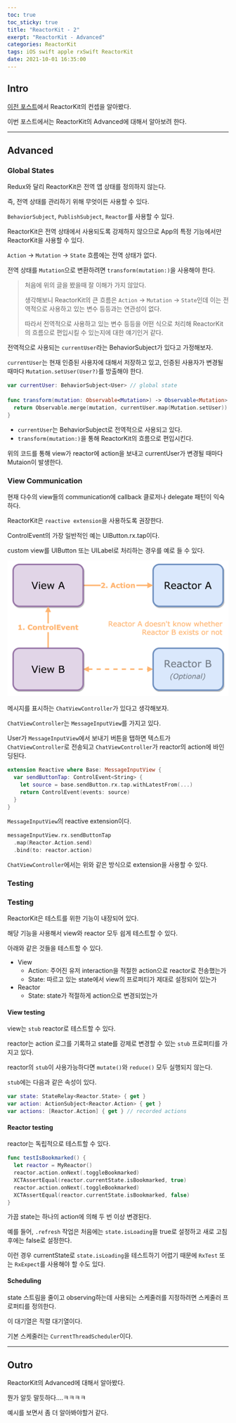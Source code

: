 ```yaml
---
toc: true
toc_sticky: true
title: "ReactorKit - 2"
exerpt: "ReactorKit - Advanced"
categories: ReactorKit
tags: iOS swift apple rxSwift ReactorKit
date: 2021-10-01 16:35:00
---
```


## Intro

[이전 포스트](https://wonhee009.github.io/reactorkit/ReactorKit/)에서 ReactorKit의 컨셉을 알아봤다.

이번 포스트에서는 ReactorKit의 Advanced에 대해서 알아보려 한다.

---

## Advanced

### Global States

Redux와 달리 ReactorKit은 전역 앱 상태를 정의하지 않는다.

즉, 전역 상태를 관리하기 위해 무엇이든 사용할 수 있다.

`BehaviorSubject`, `PublishSubject`, `Reactor`를 사용할 수 있다.

ReactorKit은 전역 상태에서 사용되도록 강제하지 않으므로 App의 특정 기능에서만 ReactorKit을 사용할 수 있다.



`Action` -> `Mutation` -> `State` 흐름에는 전역 상태가 없다.

전역 상태를 `Mutation`으로 변환하려면 `transform(mutation:)`을 사용해야 한다.



> 처음에 위의 글을 봤을때 잘 이해가 가지 않았다.
>
> 생각해보니 ReactorKit의 큰 흐름은 `Action` -> `Mutation` -> `State`인데 이는 전역적으로 사용하고 있는 변수 등등과는 연관성이 없다.
>
> 따라서 전역적으로 사용하고 있는 변수 등등을 어떤 식으로 처리해 ReactorKit의 흐름으로 편입시킬 수 있는지에 대한 얘기인거 같다.



전역적으로 사용되는 `currentUser`라는 BehaviorSubject가 있다고 가정해보자.

`currentUser`는 현재 인증된 사용자에 대해서 저장하고 있고, 인증된 사용자가 변경될때마다 `Mutation.setUser(User?)`를 방출해야 한다.

```swift
var currentUser: BehaviorSubject<User> // global state

func transform(mutation: Observable<Mutation>) -> Observable<Mutation> {
  return Observable.merge(mutation, currentUser.map(Mutation.setUser))
}
```

- `currentUser`는 BehaviorSubject로 전역적으로 사용되고 있다.
- `transform(mutation:)`을 통해 ReactorKit의 흐름으로 편입시킨다.



위의 코드를 통해 view가 reactor에 action을 보내고 currentUser가 변경될 때마다 Mutaion이 발생한다.



### View Communication

현재 다수의 view들의 communication에 callback 클로저나 delegate 패턴이 익숙하다.

ReactorKit은 `reactive extension`을 사용하도록 권장한다.

ControlEvent의 가장 일반적인 예는 UIButton.rx.tap이다.

custom view를 UIButton 또는 UILabel로 처리하는 경우를 예로 들 수 있다.



![reactorKit_3](/assets/images/reactorKit_3.png)

메시지를 표시하는 `ChatViewController`가 있다고 생각해보자.

`ChatViewController`는 `MessageInputView`를 가지고 있다.

User가 `MessageInputView`에서 보내기 버튼을 탭하면 텍스트가 `ChatViewController`로 전송되고 `ChatViewController`가 reactor의 action에 바인딩된다.



```Swift
extension Reactive where Base: MessageInputView {
  var sendButtonTap: ControlEvent<String> {
    let source = base.sendButton.rx.tap.withLatestFrom(...)
    return ControlEvent(events: source)
  }
}
```

`MessageInputView`의 reactive extension이다.



```swift
messageInputView.rx.sendButtonTap
  .map(Reactor.Action.send)
  .bind(to: reactor.action)
```

`ChatViewController`에서는 위와 같은 방식으로  extension을 사용할 수 있다.



### Testing



### Testing

ReactorKit은 테스트를 위한 기능이 내장되어 있다.

해당 기능을 사용해서 view와 reactor 모두 쉽게 테스트할 수 있다.



아래와 같은 것들을 테스트할 수 있다.

- View
  - Action: 주어진 유저 interaction을 적절한 action으로 reactor로 전송했는가
  - State: 따르고 있는 state에서 view의 프로퍼티가 제대로 설정되어 있는가
- Reactor
  - State: state가 적절하게 action으로 변경되었는가



#### View testing

view는 `stub` reactor로 테스트할 수 있다.

reactor는 action 로그를 기록하고 state를 강제로 변경할 수 있는 `stub` 프로퍼티를 가지고 있다.

reactor의 `stub`이 사용가능하다면 `mutate()`와 `reduce()` 모두 실행되지 않는다.

`stub`에는 다음과 같은 속성이 있다.

```swift
var state: StateRelay<Reactor.State> { get }
var action: ActionSubject<Reactor.Action> { get }
var actions: [Reactor.Action] { get } // recorded actions
```



#### Reactor testing

reactor는 독립적으로 테스트할 수 있다.

```swift
func testIsBookmarked() {
  let reactor = MyReactor()
  reactor.action.onNext(.toggleBookmarked)
  XCTAssertEqual(reactor.currentState.isBookmarked, true)
  reactor.action.onNext(.toggleBookmarked)
  XCTAssertEqual(reactor.currentState.isBookmarked, false)
}
```



가끔 state는 하나의 action에 의해 두 번 이상 변경된다.

예를 들어, `.refresh` 작업은 처음에는 `state.isLoading`을 true로 설정하고 새로 고침 후에는 false로 설정한다.

이런 경우 currentState로 `state.isLoading`을 테스트하기 어렵기 때문에 `RxTest` 또는 `RxExpect`를 사용해야 할 수도 있다.



#### Scheduling

state 스트림을 줄이고 observing하는데 사용되는 스케줄러를 지정하려면 스케줄러 프로퍼티를 정의한다.

이 대기열은 직렬 대기열이다.

기본 스케줄러는 `CurrentThreadScheduler`이다.



---

## Outro

ReactorKit의 Advanced에 대해서 알아봤다.

뭔가 알듯 말듯하다....ㅋㅋㅋㅋ

예시를 보면서 좀 더 알아봐야할거 같다.